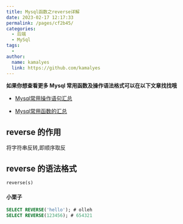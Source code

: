 ```yaml
---
title: Mysql函数之reverse详解
date: 2023-02-17 12:17:33
permalink: /pages/cf2b45/
categories:
  - 后端
  - MySql
tags:
  - 
author: 
  name: kamalyes
  link: https://github.com/kamalyes
---
```


**如果你想查看更多 Mysql 常用函数及操作语法格式可以在以下文章找找哦**

- [Mysql常用操作语句汇总](./59.Mysql常用操作语句汇总.md)

- [Mysql常用函数的汇总](./01.Mysql常用函数汇总.md)

reverse 的作用
-----------

将字符串反转,即顺序取反

reverse 的语法格式
-------------

```
reverse(s)
```

#### 小栗子

```sql
SELECT REVERSE('hello'); # olleh
SELECT REVERSE(123456); # 654321
